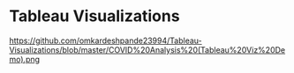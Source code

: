 # Tableau Visualizations

https://github.com/omkardeshpande23994/Tableau-Visualizations/blob/master/COVID%20Analysis%20(Tableau%20Viz%20Demo).png
